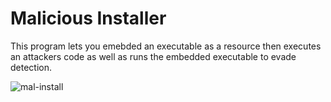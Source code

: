 # Malicious Installer

This program lets you emebded an executable as a resource then executes an attackers code as well as runs the embedded executable to evade detection.

![mal-install](mal-install.gif)
